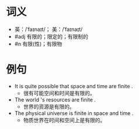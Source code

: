 # 词义
- 英：/ˈfaɪnaɪt/； 美：/ˈfaɪnaɪt/
- #adj 有限的；限定的；有限制的
- #n 有限(性)；有限物
# 例句
- It is quite possible that space and time are finite .
	- 很有可能空间和时间是有限的。
- The world 's resources are finite .
	- 世界的资源是有限的。
- The physical universe is finite in space and time .
	- 物质世界在时间和空间上是有限的。
